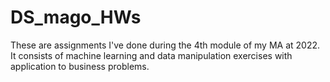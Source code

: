 # DS_mago_HWs
These are assignments I've done during the 4th module of my MA at 2022.
It consists of machine learning and data manipulation exercises with application to business problems.
